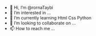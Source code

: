 - 👋 Hi, I’m @rornaTaybi
- 👀 I’m interested in ...
- 🌱 I’m currently learning   Html  Css    Python
- 💞️ I’m looking to collaborate on ...
- 📫 How to reach me ...

<!---
rornaTaybi/rornaTaybi is a ✨ special ✨ repository because its `README.md` (this file) appears on your GitHub profile.
You can click the Preview link to take a look at your changes.
--->
